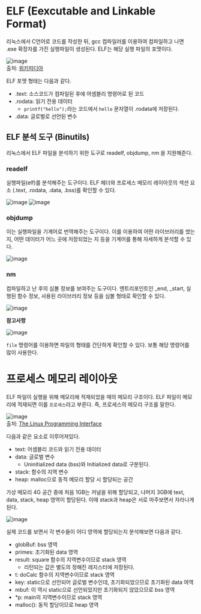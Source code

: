 # ELF (Eexcutable and Linkable Format)

리눅스에서 C언어로 코드를 작성한 뒤, gcc 컴파일러를 이용하여 컴파일하고 나면 .exe 확장자를 가진 실행파일이 생성된다. ELF는 해당 실행 파일의 포맷이다.

![image](https://github.com/Ohjiwoo-lab/linux-kernel-study/assets/74577768/ad9d2932-a553-4441-b0ae-493ef3f4bee9)   
출처: [위키피디아](https://ko.wikipedia.org/wiki/ELF_%ED%8C%8C%EC%9D%BC_%ED%98%95%EC%8B%9D)   

ELF 포맷 형태는 다음과 같다.

- .text: 소스코드가 컴파일된 후에 어셈블리 명령어로 된 코드
- .rodata: 읽기 전용 데이터
    - `printf("hello");`라는 코드에서 `hello` 문자열이 .rodata에 저장된다.
- .data: 글로벌로 선언된 변수

## ELF 분석 도구 (Binutils)

리눅스에서 ELF 파일을 분석하기 위한 도구로 readelf, objdump, nm 을 지원해준다.

### readelf
실행파일(elf)를 분석해주는 도구이다. ELF 헤더와 프로세스 메모리 레이아웃의 섹션 요소 (.text, .rodata, .data, .bss)를 확인할 수 있다.

![image](https://github.com/Ohjiwoo-lab/cloud-project/assets/74577768/80a39f49-8645-4280-b0bf-4cff1ae21137)
![image](https://github.com/Ohjiwoo-lab/cloud-project/assets/74577768/6e40da3a-1824-4782-88fa-5fec962bd553)

### objdump   
이는 실행파일을 기계어로 번역해주는 도구이다. 이를 이용하여 어떤 라이브러리를 썼는지, 어떤 데이터가 어느 곳에 저장되었는 지 등을 기계어를 통해 자세하게 분석할 수 있다.

![image](https://github.com/Ohjiwoo-lab/cloud-project/assets/74577768/9b0e208a-d97c-417b-b00d-5f262b1f202c)

### nm
컴파일하고 난 후의 심볼 정보를 보여주는 도구이다. 엔트리포인트인 _end, _start, 실행된 함수 정보, 사용된 라이브러리 정보 등을 심볼 형태로 확인할 수 있다.

![image](https://github.com/Ohjiwoo-lab/cloud-project/assets/74577768/2f82722a-a761-494c-b2d7-342cc05ce2a9)

**참고사항**   

![image](https://github.com/Ohjiwoo-lab/cloud-project/assets/74577768/b3eee920-9cce-4dd5-b965-4739ff0dda4d)

`file` 명령어를 이용하면 파일의 형태를 간단하게 확인할 수 있다. 보통 해당 명령어를 많이 사용한다.


# 프로세스 메모리 레이아웃

ELF 파일이 실행을 위해 메모리에 적재되었을 때의 메모리 구조이다. ELF 파일이 메모리에 적재되면 이를 `프로세스`라고 부른다. 즉, 프로세스의 메모리 구조를 말한다.

![image](https://github.com/Ohjiwoo-lab/linux-kernel-study/assets/74577768/db5d00c7-5fb8-4dbb-9418-c656e71832ae)   
출처: [The Linux Programming Interface](https://sciencesoftcode.files.wordpress.com/2018/12/the-linux-programming-interface-michael-kerrisk-1.pdf)   

다음과 같은 요소로 이루어져있다.

- text: 어셈블리 코드와 읽기 전용 데이터
- data: 글로벌 변수
    - Uninitialized data (bss)와 Initialized data로 구분된다.
- stack: 함수의 지역 변수
- heap: malloc으로 동적 메모리 할당 시 할당되는 공간

가상 메모리 4G 공간 중에 처음 1GB는 커널을 위해 할당되고, 나머지 3GB에 text, data, stack, heap 영역이 할당된다. 이때 stack과 heap은 서로 마주보면서 자라나게 된다.

![image](https://github.com/Ohjiwoo-lab/linux-kernel-study/assets/74577768/0c0b2aa3-3a2d-4a3a-9070-8b900c512bcc)

실제 코드를 보면서 각 변수들이 어디 영역에 할당되는지 분석해보면 다음과 같다.

- globBuf: bss 영역
- primes: 초기화된 data 영역
- result: square 함수의 지역변수이므로 stack 영역
    - 리턴되는 값은 별도의 정해진 레지스터에 저장된다.
- t: doCalc 함수의 지역변수이므로 stack 영역
- key: static으로 선언되어 글로벌 변수인데, 초기화되었으므로 초기화된 data 여역
- mbuf: 이 역시 static으로 선언되었지만 초기화되지 않았으므로 bss 영역
- *p: main의 지역변수이므로 stack 영역
- malloc(): 동적 할당이므로 heap 영역

